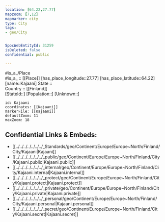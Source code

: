```yaml
---
location: [64.22,27.77] 
mapzoom: [7,12] 
mapmarker: city 
type: City
tags:
- geo/City


SpocWebEntityId: 31259
isDeleted: false
confidential: public

---
```

#is_a_/Place  
#is_a_ :: [[Place]] 
[has_place_longitude::27.77] 
[has_place_latitude::64.22] 
[name::Kajaani] 
State ::  
Country :: [[Finland]]  
[StateId::] 
[Population::] 
[Unknown::] 


```leaflet
id: Kajaani
coordinates: [[Kajaani]] 
markerFile: [[Kajaani]] 
defaultZoom: 11 
maxZoom: 18
```


## Confidential Links & Embeds: 
- [[../../../../../../../_Standards/geo/Continent/Europe/Europe~North/Finland/City/Kajaani|Kajaani]] 
- [[../../../../../../../_public/geo/Continent/Europe/Europe~North/Finland/City/Kajaani.public|Kajaani.public]] 
- [[../../../../../../../_internal/geo/Continent/Europe/Europe~North/Finland/City/Kajaani.internal|Kajaani.internal]] 
- [[../../../../../../../_protect/geo/Continent/Europe/Europe~North/Finland/City/Kajaani.protect|Kajaani.protect]] 
- [[../../../../../../../_private/geo/Continent/Europe/Europe~North/Finland/City/Kajaani.private|Kajaani.private]] 
- [[../../../../../../../_personal/geo/Continent/Europe/Europe~North/Finland/City/Kajaani.personal|Kajaani.personal]] 
- [[../../../../../../../_secret/geo/Continent/Europe/Europe~North/Finland/City/Kajaani.secret|Kajaani.secret]] 
